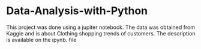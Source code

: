 # Data-Analysis-with-Python

This project was done using a jupiter notebook. The data was obtained from Kaggle and is about Clothing shopping trends of customers.
The description is available on the ipynb. file
